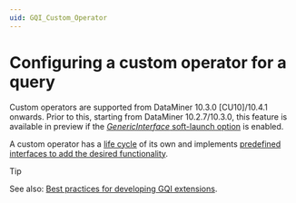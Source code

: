 ```yaml
---
uid: GQI_Custom_Operator
---
```


# Configuring a custom operator for a query

Custom operators are supported from DataMiner 10.3.0 [CU10]/10.4.1 onwards.<!-- RN 37840 --> Prior to this, starting from DataMiner 10.2.7/10.3.0, this feature is available in preview if the [*GenericInterface* soft-launch option](xref:Overview_of_Soft_Launch_Options#genericinterface) is enabled.

A custom operator has a [life cycle](xref:CO_Life_cycle) of its own and implements [predefined interfaces to add the desired functionality](xref:CO_Building_blocks).

> [!TIP]
> See also: [Best practices for developing GQI extensions](xref:GQI_Extensions_Best_Practices).

